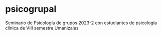 # psicogrupal
Seminario de Psicología de grupos 2023-2 con estudiantes de psicología clínica de VIII semestre Umanizales

